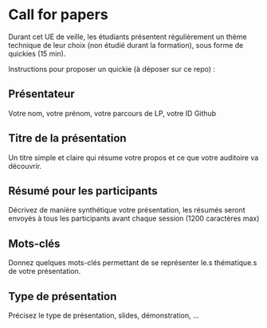 Call for papers
===============

Durant cet UE de veille, les étudiants présentent régulièrement un thème technique de leur choix (non étudié durant la formation), sous forme de quickies (15 min). 

Instructions pour proposer un quickie (à déposer sur ce repo) : 

## Présentateur

Votre nom, votre prénom, votre parcours de LP, votre ID Github

## Titre de la présentation 

Un titre simple et claire qui résume votre propos et ce que votre auditoire va découvrir. 

## Résumé pour les participants 

Décrivez de manière synthétique votre présentation, les résumés seront envoyés à tous les participants avant chaque session (1200 caractères max)

## Mots-clés 

Donnez quelques mots-clés permettant de se représenter le.s thématique.s de votre présentation. 

## Type de présentation 

Précisez le type de présentation, slides, démonstration, ... 